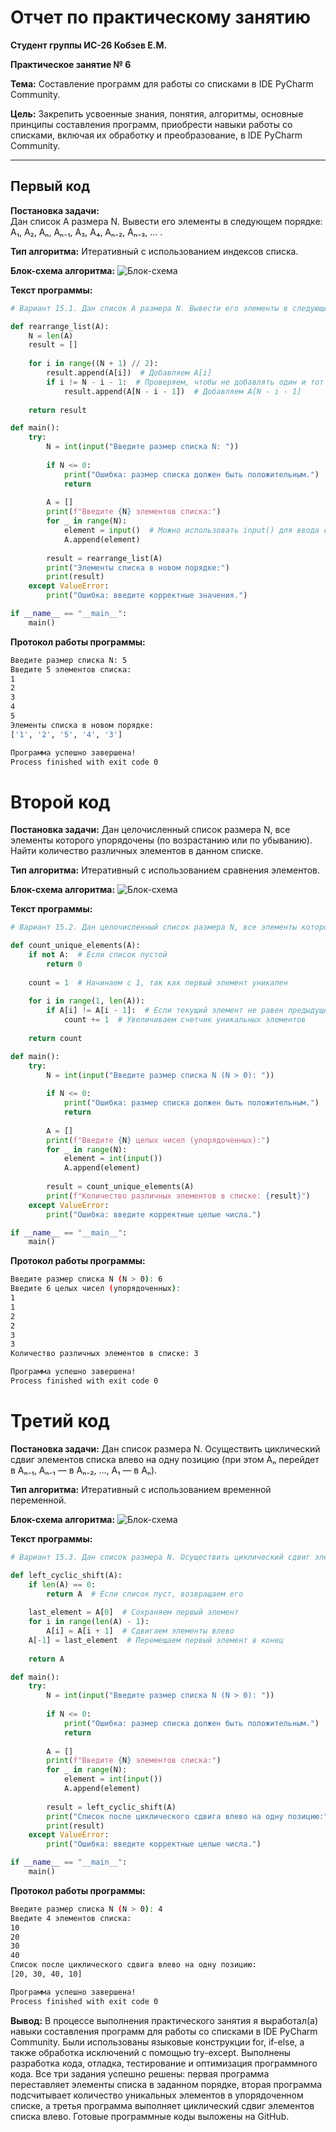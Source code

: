 # Отчет по практическому занятию

**Студент группы ИС-26 Кобзев Е.М.**

**Практическое занятие № 6**

**Тема:** Составление программ для работы со списками в IDE PyCharm Community.

**Цель:** Закрепить усвоенные знания, понятия, алгоритмы, основные принципы составления программ, приобрести навыки работы со списками, включая их обработку и преобразование, в IDE PyCharm Community.

---

## **Первый код**

**Постановка задачи:**  
Дан список A размера N. Вывести его элементы в следующем порядке: A₁, A₂, Aₙ, Aₙ₋₁, A₃, A₄, Aₙ₋₂, Aₙ₋₃, … .

**Тип алгоритма:** Итеративный с использованием индексов списка.

**Блок-схема алгоритма:**
![Блок-схема](https://ltdfoto.ru/images/2025/02/08/SNIMOK-EKRANA-2025-02-08-V-6.52.35PM.png)

**Текст программы:**

```python
# Вариант 15.1. Дан список A размера N. Вывести его элементы в следующем порядке: A1, A2, AN, AN-1, A3, A4, AN-2, AN-3, … .

def rearrange_list(A):
    N = len(A)
    result = []
    
    for i in range((N + 1) // 2):
        result.append(A[i])  # Добавляем A[i]
        if i != N - i - 1:  # Проверяем, чтобы не добавлять один и тот же элемент
            result.append(A[N - i - 1])  # Добавляем A[N - i - 1]
    
    return result

def main():
    try:
        N = int(input("Введите размер списка N: "))
        
        if N <= 0:
            print("Ошибка: размер списка должен быть положительным.")
            return
        
        A = []
        print(f"Введите {N} элементов списка:")
        for _ in range(N):
            element = input()  # Можно использовать input() для ввода строк или чисел
            A.append(element)
        
        result = rearrange_list(A)
        print("Элементы списка в новом порядке:")
        print(result)
    except ValueError:
        print("Ошибка: введите корректные значения.")

if __name__ == "__main__":
    main()
```

**Протокол работы программы:**

```bash
Введите размер списка N: 5
Введите 5 элементов списка:
1
2
3
4
5
Элементы списка в новом порядке:
['1', '2', '5', '4', '3']

Программа успешно завершена!
Process finished with exit code 0
```
# **Второй код**

**Постановка задачи:**
Дан целочисленный список размера N, все элементы которого упорядочены (по возрастанию или по убыванию). Найти количество различных элементов в данном списке.

**Тип алгоритма:** Итеративный с использованием сравнения элементов.

**Блок-схема алгоритма:**
![Блок-схема](https://ltdfoto.ru/images/2025/02/08/SNIMOK-EKRANA-2025-02-08-V-6.54.08PM.png)

**Текст программы:**

```python 
# Вариант 15.2. Дан целочисленный список размера N, все элементы которого упорядочены (по возрастанию или по убыванию). Найти количество различных элементов в данном списке.

def count_unique_elements(A):
    if not A:  # Если список пустой
        return 0
    
    count = 1  # Начинаем с 1, так как первый элемент уникален
    
    for i in range(1, len(A)):
        if A[i] != A[i - 1]:  # Если текущий элемент не равен предыдущему
            count += 1  # Увеличиваем счетчик уникальных элементов
    
    return count

def main():
    try:
        N = int(input("Введите размер списка N (N > 0): "))
        
        if N <= 0:
            print("Ошибка: размер списка должен быть положительным.")
            return
        
        A = []
        print(f"Введите {N} целых чисел (упорядоченных):")
        for _ in range(N):
            element = int(input())
            A.append(element)
        
        result = count_unique_elements(A)
        print(f"Количество различных элементов в списке: {result}")
    except ValueError:
        print("Ошибка: введите корректные целые числа.")

if __name__ == "__main__":
    main()
```

**Протокол работы программы:**

```bash
Введите размер списка N (N > 0): 6
Введите 6 целых чисел (упорядоченных):
1
1
2
2
3
3
Количество различных элементов в списке: 3

Программа успешно завершена!
Process finished with exit code 0
```

# **Третий код**

**Постановка задачи:**
Дан список размера N. Осуществить циклический сдвиг элементов списка влево на одну позицию (при этом Aₙ перейдет в Aₙ₋₁, Aₙ₋₁ — в Aₙ₋₂, ..., A₁ — в Aₙ).

**Тип алгоритма:** Итеративный с использованием временной переменной.

**Блок-схема алгоритма:**
![Блок-схема](https://ltdfoto.ru/images/2025/02/08/SNIMOK-EKRANA-2025-02-08-V-6.56.42PM.png)


**Текст программы:**

```python 
# Вариант 15.3. Дан список размера N. Осуществить циклический сдвиг элементов списка влево на одну позицию (при этом AN перейдет в AN-1, AN-1 — в AN-2, . . ., A1 — в AN).

def left_cyclic_shift(A):
    if len(A) == 0:
        return A  # Если список пуст, возвращаем его
    
    last_element = A[0]  # Сохраняем первый элемент
    for i in range(len(A) - 1):
        A[i] = A[i + 1]  # Сдвигаем элементы влево
    A[-1] = last_element  # Перемещаем первый элемент в конец
    
    return A

def main():
    try:
        N = int(input("Введите размер списка N (N > 0): "))
        
        if N <= 0:
            print("Ошибка: размер списка должен быть положительным.")
            return
        
        A = []
        print(f"Введите {N} элементов списка:")
        for _ in range(N):
            element = int(input())
            A.append(element)
        
        result = left_cyclic_shift(A)
        print("Список после циклического сдвига влево на одну позицию:")
        print(result)
    except ValueError:
        print("Ошибка: введите корректные целые числа.")

if __name__ == "__main__":
    main()
```

**Протокол работы программы:**

```bash
Введите размер списка N (N > 0): 4
Введите 4 элементов списка:
10
20
30
40
Список после циклического сдвига влево на одну позицию:
[20, 30, 40, 10]

Программа успешно завершена!
Process finished with exit code 0
```

**Вывод:**
В процессе выполнения практического занятия я выработал(а) навыки составления программ для работы со списками в IDE PyCharm Community. Были использованы языковые конструкции for, if-else, а также обработка исключений с помощью try-except. Выполнены разработка кода, отладка, тестирование и оптимизация программного кода. Все три задания успешно решены: первая программа переставляет элементы списка в заданном порядке, вторая программа подсчитывает количество уникальных элементов в упорядоченном списке, а третья программа выполняет циклический сдвиг элементов списка влево. Готовые программные коды выложены на GitHub.
